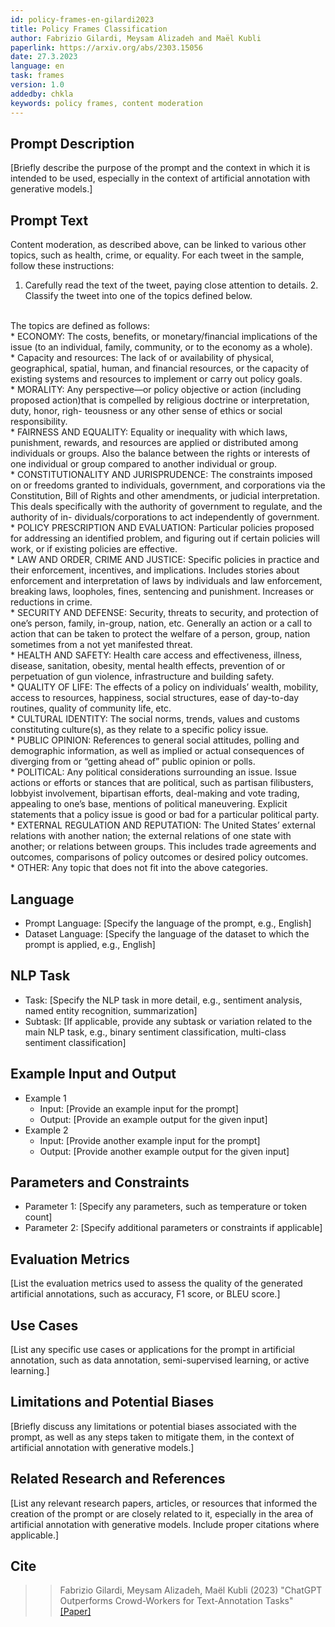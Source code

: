 ```yaml
---
id: policy-frames-en-gilardi2023
title: Policy Frames Classification
author: Fabrizio Gilardi, Meysam Alizadeh and Maël Kubli
paperlink: https://arxiv.org/abs/2303.15056 
date: 27.3.2023
language: en
task: frames
version: 1.0
addedby: chkla
keywords: policy frames, content moderation
---
```


## Prompt Description

[Briefly describe the purpose of the prompt and the context in which it is intended to be used, especially in the context of artificial annotation with generative models.]

## Prompt Text

Content moderation, as described above, can be linked to various other topics, such as health, crime, or equality.
For each tweet in the sample, follow these instructions:<br>
1. Carefully read the text of the tweet, paying close attention to details. 2. Classify the tweet into one of the topics defined below.<br>
<br>
The topics are defined as follows:<br>
* ECONOMY: The costs, benefits, or monetary/financial implications of the issue (to an individual, family, community, or to the economy as a whole).<br>
* Capacity and resources: The lack of or availability of physical, geographical, spatial, human, and financial resources, or the capacity of existing systems and resources to implement or carry out policy goals.<br>
* MORALITY: Any perspective—or policy objective or action (including proposed action)that is compelled by religious doctrine or interpretation, duty, honor, righ- teousness or any other sense of ethics or social responsibility.<br>
* FAIRNESS AND EQUALITY: Equality or inequality with which laws, punishment, rewards, and resources are applied or distributed among individuals or groups. Also the balance between the rights or interests of one individual or group compared to another individual or group.<br>
* CONSTITUTIONALITY AND JURISPRUDENCE: The constraints imposed on or freedoms granted to individuals, government, and corporations via the Constitution, Bill of Rights and other amendments, or judicial interpretation. This deals specifically with the authority of government to regulate, and the authority of in- dividuals/corporations to act independently of government.<br>
* POLICY PRESCRIPTION AND EVALUATION: Particular policies proposed for addressing an identified problem, and figuring out if certain policies will work, or if existing policies are effective.<br>
* LAW AND ORDER, CRIME AND JUSTICE: Specific policies in practice and their enforcement, incentives, and implications. Includes stories about enforcement and interpretation of laws by individuals and law enforcement, breaking laws, loopholes, fines, sentencing and punishment. Increases or reductions in crime.<br>
* SECURITY AND DEFENSE: Security, threats to security, and protection of one’s person, family, in-group, nation, etc. Generally an action or a call to action that can be taken to protect the welfare of a person, group, nation sometimes from a not yet manifested threat.<br>
* HEALTH AND SAFETY: Health care access and effectiveness, illness, disease, sanitation, obesity, mental health effects, prevention of or perpetuation of gun violence, infrastructure and building safety.<br>
* QUALITY OF LIFE: The effects of a policy on individuals’ wealth, mobility, access to resources, happiness, social structures, ease of day-to-day routines, quality of community life, etc.<br>
* CULTURAL IDENTITY: The social norms, trends, values and customs constituting culture(s), as they relate to a specific policy issue.<br>
* PUBLIC OPINION: References to general social attitudes, polling and demographic information, as well as implied or actual consequences of diverging from or “getting ahead of” public opinion or polls.<br>
* POLITICAL: Any political considerations surrounding an issue. Issue actions or efforts or stances that are political, such as partisan filibusters, lobbyist involvement, bipartisan efforts, deal-making and vote trading, appealing to one’s base, mentions of political maneuvering. Explicit statements that a policy issue is good or bad for a particular political party.<br>
* EXTERNAL REGULATION AND REPUTATION: The United States’ external relations with another nation; the external relations of one state with another; or relations between groups. This includes trade agreements and outcomes, comparisons of policy outcomes or desired policy outcomes.<br>
* OTHER: Any topic that does not fit into the above categories.<br>

## Language

- Prompt Language: [Specify the language of the prompt, e.g., English]
- Dataset Language: [Specify the language of the dataset to which the prompt is applied, e.g., English]

## NLP Task

- Task: [Specify the NLP task in more detail, e.g., sentiment analysis, named entity recognition, summarization]
- Subtask: [If applicable, provide any subtask or variation related to the main NLP task, e.g., binary sentiment classification, multi-class sentiment classification]

## Example Input and Output

- Example 1
  - Input: [Provide an example input for the prompt]
  - Output: [Provide an example output for the given input]
- Example 2
  - Input: [Provide another example input for the prompt]
  - Output: [Provide another example output for the given input]

## Parameters and Constraints

- Parameter 1: [Specify any parameters, such as temperature or token count]
- Parameter 2: [Specify additional parameters or constraints if applicable]

## Evaluation Metrics

[List the evaluation metrics used to assess the quality of the generated artificial annotations, such as accuracy, F1 score, or BLEU score.]

## Use Cases

[List any specific use cases or applications for the prompt in artificial annotation, such as data annotation, semi-supervised learning, or active learning.]

## Limitations and Potential Biases

[Briefly discuss any limitations or potential biases associated with the prompt, as well as any steps taken to mitigate them, in the context of artificial annotation with generative models.]

## Related Research and References

[List any relevant research papers, articles, or resources that informed the creation of the prompt or are closely related to it, especially in the area of artificial annotation with generative models. Include proper citations where applicable.]

## Cite

>> Fabrizio Gilardi, Meysam Alizadeh, Maël Kubli (2023) "ChatGPT Outperforms Crowd-Workers for Text-Annotation Tasks" [[Paper]](https://arxiv.org/abs/2303.15056)
